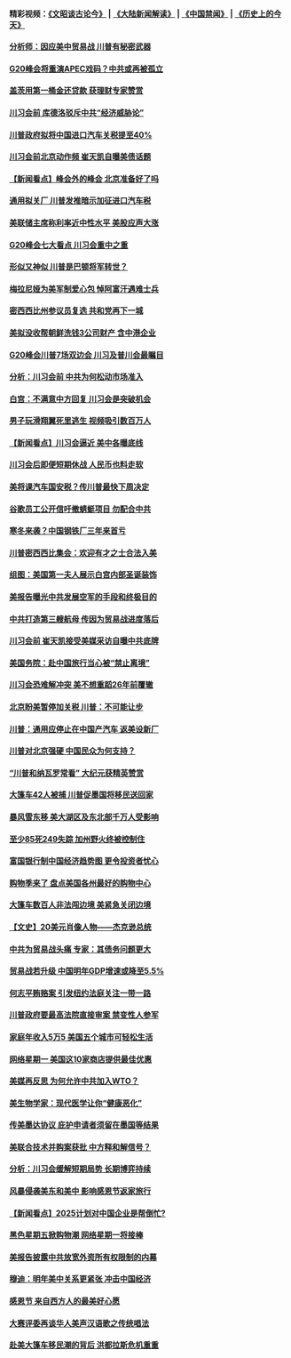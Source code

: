 #### 精彩视频：[《文昭谈古论今》](https://github.com/gfw-breaker/wenzhao/blob/master/README.md?t=11291531) | [《大陆新闻解读》](https://github.com/gfw-breaker/ntdtv-comedy/blob/master/README.md?t=11291531) | [《中国禁闻》](https://github.com/gfw-breaker/ntdtv-news/blob/master/README.md?t=11291531) | [《历史上的今天》](https://github.com/gfw-breaker/today-in-history/blob/master/README.md?t=11291531) 

#### [分析师：因应美中贸易战 川普有秘密武器](../pages/nsc412/n10880651.md?t=11291531) 

#### [G20峰会将重演APEC戏码？中共或再被孤立](../pages/nsc412/n10880029.md?t=11291531) 

#### [盖茨用第一桶金还贷款 获理财专家赞赏](../pages/nsc412/n10880114.md?t=11291531) 

#### [川习会前 库德洛驳斥中共“经济威胁论”](../pages/nsc412/n10879935.md?t=11291531) 

#### [川普政府拟将中国进口汽车关税提至40%](../pages/nsc412/n10880075.md?t=11291531) 

#### [川习会前北京动作频 崔天凯自曝美债话题](../pages/nsc412/n10879830.md?t=11291531) 

#### [【新闻看点】峰会外的峰会 北京准备好了吗](../pages/nsc412/n10879703.md?t=11291531) 

#### [通用拟关厂 川普发推暗示加征进口汽车税](../pages/nsc412/n10879747.md?t=11291531) 

#### [美联储主席称利率近中性水平 美股应声大涨](../pages/nsc412/n10879709.md?t=11291531) 

#### [G20峰会七大看点 川习会重中之重](../pages/nsc412/n10879611.md?t=11291531) 

#### [形似又神似 川普是巴顿将军转世？](../pages/nsc412/n8850209.md?t=11291531) 

#### [梅拉尼娅为美军制爱心包 悼阿富汗遇难士兵](../pages/nsc412/n10879090.md?t=11291531) 

#### [密西西比州参议员复选 共和党再下一城](../pages/nsc412/n10878712.md?t=11291531) 

#### [美拟没收帮朝鲜洗钱3公司财产 含中港企业](../pages/nsc412/n10878223.md?t=11291531) 

#### [G20峰会川普7场双边会 川习及普川会最瞩目](../pages/nsc412/n10877729.md?t=11291531) 

#### [分析：川习会前 中共为何松动市场准入](../pages/nsc412/n10877536.md?t=11291531) 

#### [白宫：不满意中方回复 川习会是突破机会](../pages/nsc412/n10877725.md?t=11291531) 

#### [男子玩滑翔翼死里逃生 视频吸引数百万人](../pages/nsc412/n10877704.md?t=11291531) 

#### [【新闻看点】川习会逼近 美中各曝底线](../pages/nsc412/n10877611.md?t=11291531) 

#### [川习会后即便短期休战 人民币也料走软](../pages/nsc412/n10877505.md?t=11291531) 

#### [美将课汽车国安税？传川普最快下周决定](../pages/nsc412/n10877485.md?t=11291531) 

#### [谷歌员工公开信吁撤蜻蜓项目 勿配合中共](../pages/nsc412/n10877407.md?t=11291531) 

#### [寒冬来袭？中国钢铁厂三年来首亏](../pages/nsc412/n10877369.md?t=11291531) 

#### [川普密西西比集会：欢迎有才之士合法入美](../pages/nsc412/n10877175.md?t=11291531) 

#### [组图：美国第一夫人展示白宫内部圣诞装饰](../pages/nsc412/n10876715.md?t=11291531) 

#### [美报告曝光中共发展空军的手段和终极目的](../pages/nsc412/n10875744.md?t=11291531) 

#### [中共打造第三艘航母 传因为贸易战进度落后](../pages/nsc412/n10876549.md?t=11291531) 

#### [川习会前 崔天凯接受美媒采访自曝中共底牌](../pages/nsc412/n10875588.md?t=11291531) 

#### [美国务院：赴中国旅行当心被“禁止离境”](../pages/nsc412/n10875955.md?t=11291531) 

#### [川习会恐难解冲突 美不想重蹈26年前覆辙](../pages/nsc412/n10875981.md?t=11291531) 

#### [北京盼美暂停加关税 川普：不可能让步](../pages/nsc412/n10875808.md?t=11291531) 

#### [川普：通用应停止在中国产汽车 返美设新厂](../pages/nsc412/n10875814.md?t=11291531) 

#### [川普对北京强硬 中国民众为何支持？](../pages/nsc412/n10875303.md?t=11291531) 

#### [“川普和纳瓦罗常看” 大纪元获精英赞赏](../pages/nsc412/n10874031.md?t=11291531) 

#### [大篷车42人被捕 川普促墨国将移民送回家](../pages/nsc412/n10875540.md?t=11291531) 

#### [暴风雪东移 美大湖区及东北部千万人受影响](../pages/nsc412/n10875370.md?t=11291531) 

#### [至少85死249失踪 加州野火终被控制住](../pages/nsc412/n10874488.md?t=11291531) 

#### [富国银行制中国经济趋势图 更令投资者忧心](../pages/nsc412/n10874182.md?t=11291531) 

#### [购物季来了 盘点美国各州最好的购物中心](../pages/nsc412/n10869918.md?t=11291531) 

#### [大篷车数百人非法闯边境 美紧急关闭边境](../pages/nsc412/n10873849.md?t=11291531) 

#### [【文史】20美元肖像人物——杰克逊总统](../pages/nsc412/n4606292.md?t=11291531) 

#### [中共为贸易战头痛 专家：其债务问题更大](../pages/nsc412/n10873720.md?t=11291531) 

#### [贸易战若升级 中国明年GDP增速或降至5.5%](../pages/nsc412/n10873758.md?t=11291531) 

#### [何志平贿赂案 引发纽约法庭关注一带一路](../pages/nsc412/n10873540.md?t=11291531) 

#### [川普政府要最高法院直接审案 禁变性人参军](../pages/nsc412/n10873508.md?t=11291531) 

#### [家庭年收入5万5  美国五个城市可轻松生活](../pages/nsc412/n10872685.md?t=11291531) 

#### [网络星期一 美国这10家商店提供最佳优惠](../pages/nsc412/n10873156.md?t=11291531) 

#### [美媒再反思 为何允许中共加入WTO？](../pages/nsc412/n10872958.md?t=11291531) 

#### [美生物学家：现代医学让你“健康恶化”](../pages/nsc412/n10872870.md?t=11291531) 

#### [传美墨达协议 庇护申请者须留在墨国等结果](../pages/nsc412/n10872961.md?t=11291531) 

#### [美联合技术并购案获批 中方释和解信号？](../pages/nsc412/n10872855.md?t=11291531) 

#### [分析：川习会缓解短期局势 长期博弈持续](../pages/nsc412/n10872672.md?t=11291531) 

#### [风暴侵袭美东和美中 影响感恩节返家旅行](../pages/nsc412/n10872796.md?t=11291531) 

#### [【新闻看点】2025计划对中国企业是帮倒忙?](../pages/nsc412/n10872729.md?t=11291531) 

#### [黑色星期五掀购物潮 网络星期一将接棒](../pages/nsc412/n10872640.md?t=11291531) 

#### [美报告披露中共放宽外资所有权限制的内幕](../pages/nsc412/n10872255.md?t=11291531) 

#### [穆迪：明年美中关系更紧张 冲击中国经济](../pages/nsc412/n10872456.md?t=11291531) 

#### [感恩节 来自西方人的最美好心愿](../pages/nsc412/n10871477.md?t=11291531) 

#### [大赛评委再谈华人美声汉语歌之传统唱法](../pages/nsc412/n10871818.md?t=11291531) 

#### [赴美大篷车移民潮的背后 洪都拉斯危机重重](../pages/nsc412/n10871641.md?t=11291531) 

